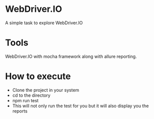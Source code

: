 # WebDriver.IO
A simple task to explore WebDriver.IO

# Tools
WebDriver.IO with mocha framework along with allure reporting.


# How to execute
- Clone the project in your system
- cd to the directory 
- npm run test
- This will not only run the test for you but it will also display you the reports
